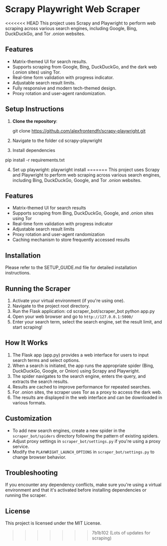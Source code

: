 # Scrapy Playwright Web Scraper

<<<<<<< HEAD
This project uses Scrapy and Playwright to perform web scraping across various search engines, including Google, Bing, DuckDuckGo, and Tor .onion websites.

## Features

- Matrix-themed UI for search results.
- Supports scraping from Google, Bing, DuckDuckGo, and the dark web (.onion sites) using Tor.
- Real-time form validation with progress indicator.
- Adjustable search result limits.
- Fully responsive and modern tech-themed design.
- Proxy rotation and user-agent randomization.

## Setup Instructions

1. **Clone the repository**:

   git clone https://github.com/alexfrontendfr/scrapy-playwright.git

2. Navigate to the folder
   cd scrapy-playwright

3. Install dependencies

pip install -r requirements.txt

4. Set up playwright:
   playwright install
=======
This project uses Scrapy and Playwright to perform web scraping across various search engines, including Bing, DuckDuckGo, Google, and Tor .onion websites.

## Features

- Matrix-themed UI for search results
- Supports scraping from Bing, DuckDuckGo, Google, and .onion sites using Tor
- Real-time form validation with progress indicator
- Adjustable search result limits
- Proxy rotation and user-agent randomization
- Caching mechanism to store frequently accessed results

## Installation

Please refer to the SETUP_GUIDE.md file for detailed installation instructions.

## Running the Scraper

1. Activate your virtual environment (if you're using one).
2. Navigate to the project root directory.
3. Run the Flask application: cd scraper_bot/scraper_bot python app.py
4. Open your web browser and go to `http://127.0.0.1:5000/`
5. Enter your search term, select the search engine, set the result limit, and start scraping!

## How It Works

1. The Flask app (app.py) provides a web interface for users to input search terms and select options.
2. When a search is initiated, the app runs the appropriate spider (Bing, DuckDuckGo, Google, or Onion) using Scrapy and Playwright.
3. The spider navigates to the search engine, enters the query, and extracts the search results.
4. Results are cached to improve performance for repeated searches.
5. For .onion sites, the scraper uses Tor as a proxy to access the dark web.
6. The results are displayed in the web interface and can be downloaded in various formats.

## Customization

- To add new search engines, create a new spider in the `scraper_bot/spiders` directory following the pattern of existing spiders.
- Adjust proxy settings in `scraper_bot/settings.py` if you're using a proxy service.
- Modify the `PLAYWRIGHT_LAUNCH_OPTIONS` in `scraper_bot/settings.py` to change browser behavior.

## Troubleshooting

If you encounter any dependency conflicts, make sure you're using a virtual environment and that it's activated before installing dependencies or running the scraper.

## License

This project is licensed under the MIT License.
>>>>>>> 7b1b102 (Lots of updates for scraping)
